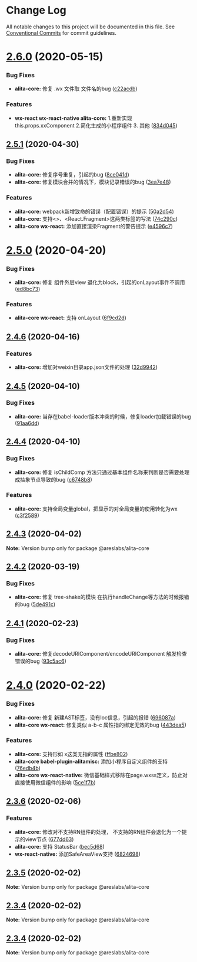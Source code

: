 # Change Log

All notable changes to this project will be documented in this file.
See [Conventional Commits](https://conventionalcommits.org) for commit guidelines.

# [2.6.0](https://github.com/areslabs/alita/compare/v2.5.1...v2.6.0) (2020-05-15)


### Bug Fixes

* **alita-core:** 修复 .wx 文件取 文件名的bug ([c22acdb](https://github.com/areslabs/alita/commit/c22acdb50a963bb1584b026e30d66d9c59e0a78f))


### Features

* **wx-react wx-react-native alita-core:** 1.重新实现this.props.xxComponent 2.简化生成的小程序组件 3. 其他 ([834d045](https://github.com/areslabs/alita/commit/834d0454298afa13d11690e21df65df4dbebb17d))





## [2.5.1](https://github.com/areslabs/alita/compare/v2.5.0...v2.5.1) (2020-04-30)


### Bug Fixes

* **alita-core:** 修复序号重复，引起的bug ([8ce041d](https://github.com/areslabs/alita/commit/8ce041dd6dc822e83a8a408da896ad14679b1703))
* **alita-core:** 修复模块合并的情况下，模块记录错误的bug ([3ea7e48](https://github.com/areslabs/alita/commit/3ea7e48984f884e98a876e7da135dc185e6605b4))


### Features

* **alita-core:** webpack新增致命的错误（配置错误）的提示 ([50a2d54](https://github.com/areslabs/alita/commit/50a2d5449fc6ce065a02d148ab78b9a56c5a7549))
* **alita-core:** 支持<>、<React.Fragment>这两类标签的写法 ([74c290c](https://github.com/areslabs/alita/commit/74c290c6114a07b5c69089cf26dc64687d7ac310))
* **alita-core wx-react:** 添加直接渲染Fragment的警告提示 ([e4596c7](https://github.com/areslabs/alita/commit/e4596c724f5167b868b9cdf5416c7dec481504a9))





# [2.5.0](https://github.com/areslabs/alita/compare/v2.4.6...v2.5.0) (2020-04-20)


### Bug Fixes

* **alita-core:** 修复 组件外层view 退化为block，引起的onLayout事件不调用 ([ed8bc73](https://github.com/areslabs/alita/commit/ed8bc73b859d03cff563c1e9840f57165344cb8d))


### Features

* **alita-core wx-react:** 支持 onLayout ([6f9cd2d](https://github.com/areslabs/alita/commit/6f9cd2df8abbca74212236a6ebb891e5c77a37fa))





## [2.4.6](https://github.com/areslabs/alita/compare/v2.4.5...v2.4.6) (2020-04-16)


### Features

* **alita-core:** 增加对weixin目录app.json文件的处理 ([32d9942](https://github.com/areslabs/alita/commit/32d994230287b2b15e3fbb07b4aafce897b8cd2e))





## [2.4.5](https://github.com/areslabs/alita/compare/v2.4.4...v2.4.5) (2020-04-10)


### Bug Fixes

* **alita-core:** 当存在babel-loader版本冲突的时候，修复loader加载错误的bug ([91aa6dd](https://github.com/areslabs/alita/commit/91aa6dd4a9d06a372c2805029469dfe5f59a4f24))





## [2.4.4](https://github.com/areslabs/alita/compare/v2.4.3...v2.4.4) (2020-04-10)


### Bug Fixes

* **alita-core:** 修复 isChildComp 方法只通过基本组件名称来判断是否需要处理成抽象节点导致的bug ([c6748b8](https://github.com/areslabs/alita/commit/c6748b8960354bee3a44d276d30349ac235fc918))


### Features

* **alita-core:** 支持全局变量global，把显示的对全局变量的使用转化为wx ([c3f2589](https://github.com/areslabs/alita/commit/c3f25896c324ef26b7ac14a59a9ae27d104f92ae))





## [2.4.3](https://github.com/areslabs/alita/compare/v2.4.2...v2.4.3) (2020-04-02)

**Note:** Version bump only for package @areslabs/alita-core





## [2.4.2](https://github.com/areslabs/alita/compare/v2.4.1...v2.4.2) (2020-03-19)


### Bug Fixes

* **alita-core:** 修复 tree-shake的模块 在执行handleChange等方法的时候报错的bug ([5de491c](https://github.com/areslabs/alita/commit/5de491c91a0e0675484e565695f4bef984a21658))





## [2.4.1](https://github.com/areslabs/alita/compare/v2.4.0...v2.4.1) (2020-02-23)


### Bug Fixes

* **alita-core:** 修复decodeURIComponent/encodeURIComponent 触发检查错误的bug ([93c5ac6](https://github.com/areslabs/alita/commit/93c5ac6d625c683de00f6d39009c986581ee6899))





# [2.4.0](https://github.com/areslabs/alita/compare/v2.3.6...v2.4.0) (2020-02-22)


### Bug Fixes

* **alita-core:** 修复 新建AST标签，没有loc信息，引起的报错 ([696087a](https://github.com/areslabs/alita/commit/696087a053e5b16aa7547413098f030228037579))
* **alita-core wx-react:** 修复类似 a-b-c 属性指的绑定无效的bug ([443dea5](https://github.com/areslabs/alita/commit/443dea53eb1474fe1208e588ff84acbcfa1c08b0))


### Features

* **alita-core:** 支持形如 <A x /> x这类无指的属性 ([ffbe802](https://github.com/areslabs/alita/commit/ffbe8025414b112b022b3cd4f54e5f35cf207c3b))
* **alita-core babel-plugin-alitamisc:** 添加小程序自定义组件的支持 ([76edb4b](https://github.com/areslabs/alita/commit/76edb4b7f6cbd34069a972eef3acbc4b96632002))
* **alita-core wx-react-native:** 微信基础样式移除在page.wxss定义，防止对直接使用微信组件的影响 ([5ce1f7b](https://github.com/areslabs/alita/commit/5ce1f7ba5b3906015499a6fa1038ce4d40c32231))





## [2.3.6](https://github.com/areslabs/alita/compare/v2.3.5...v2.3.6) (2020-02-06)


### Features

* **alita-core:** 修改对不支持RN组件的处理， 不支持的RN组件会退化为一个提示的view节点 ([677dd63](https://github.com/areslabs/alita/commit/677dd63bba3f99a729818a6adb618d54da3cb9a4))
* **alita-core:** 支持 StatusBar ([bec5d68](https://github.com/areslabs/alita/commit/bec5d68255c50ccbb67cb7db3a71b9d4567bf6d5))
* **wx-react-native:** 添加SafeAreaView支持 ([6824698](https://github.com/areslabs/alita/commit/6824698205f0aeff84063419d258e95fa7ccb826))





## [2.3.5](https://github.com/areslabs/alita/compare/v2.3.4...v2.3.5) (2020-02-02)

**Note:** Version bump only for package @areslabs/alita-core





## [2.3.4](https://github.com/areslabs/alita/compare/v2.3.3...v2.3.4) (2020-02-02)

**Note:** Version bump only for package @areslabs/alita-core





## [2.3.4](https://github.com/areslabs/alita/compare/v2.3.3...v2.3.4) (2020-02-02)

**Note:** Version bump only for package @areslabs/alita-core
